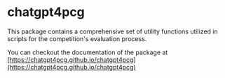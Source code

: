  # chatgpt4pcg
This package contains a comprehensive set of utility functions utilized in scripts for the competition's evaluation process.

You can checkout the documentation of the package at [https://chatgpt4pcg.github.io/chatgpt4pcg](https://chatgpt4pcg.github.io/chatgpt4pcg)
